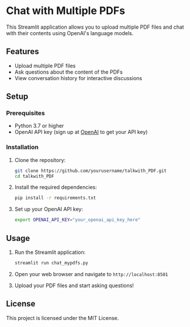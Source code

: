 
# Chat with Multiple PDFs

This Streamlit application allows you to upload multiple PDF files and chat with their contents using OpenAI's language models.

## Features

- Upload multiple PDF files
- Ask questions about the content of the PDFs
- View conversation history for interactive discussions

## Setup

### Prerequisites

- Python 3.7 or higher
- OpenAI API key (sign up at [OpenAI](https://openai.com/) to get your API key)

### Installation

1. Clone the repository:
    ```bash
    git clone https://github.com/yourusername/talkwith_PDF.git
    cd talkwith_PDF
    ```

2. Install the required dependencies:
    ```bash
    pip install -r requirements.txt
    ```

3. Set up your OpenAI API key:
    ```bash
    export OPENAI_API_KEY="your_openai_api_key_here"
    ```

## Usage

1. Run the Streamlit application:
    ```bash
    streamlit run chat_mypdfs.py
    ```

2. Open your web browser and navigate to `http://localhost:8501`

3. Upload your PDF files and start asking questions!

## License

This project is licensed under the MIT License.
